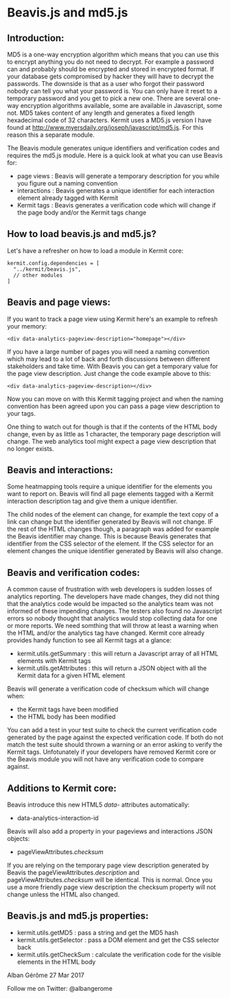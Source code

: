 Beavis.js and md5.js
====================

Introduction:
-------------

MD5 is a one-way encryption algorithm which means that you can use this to encrypt anything you do not need to decrypt. For example a password can and probably should be encrypted and stored in encrypted format. If your database gets compromised by hacker they will have to decrypt the passwords. The downside is that as a user who forgot their password nobody can tell you what your password is. You can only have it reset to a temporary password and you get to pick a new one. There are several one-way encryption algorithms available, some are available in Javascript, some not. MD5 takes content of any length and generates a fixed length hexadecimal code of 32 characters. Kermit uses a MD5.js version I have found at http://www.myersdaily.org/joseph/javascript/md5.js. For this reason this a separate module.

The Beavis module generates unique identifiers and verification codes and requires the md5.js module. Here is a quick look at what you can use Beavis for:

* page views : Beavis will generate a temporary description for you while you figure out a naming convention
* interactions : Beavis generates a unique identifier for each interaction element already tagged with Kermit
* Kermit tags : Beavis generates a verification code which will change if the page body and/or the Kermit tags change


How to load beavis.js and md5.js?
-------------------------------------

Let's have a refresher on how to load a module in Kermit core:

    kermit.config.dependencies = [
      "../kermit/beavis.js",
      // other modules
    ]


Beavis and page views:
----------------------

If you want to track a page view using Kermit here's an example to refresh your memory:

    <div data-analytics-pageview-description="homepage"></div>

If you have a large number of pages you will need a naming convention which may lead to a lot of back and forth discussions between different stakeholders and take time. With Beavis you can get a temporary value for the page view description. Just change the code example above to this:

    <div data-analytics-pageview-description></div>

Now you can move on with this Kermit tagging project and when the naming convention has been agreed upon you can pass a page view description to your tags.

One thing to watch out for though is that if the contents of the HTML body change, even by as little as 1 character, the temporary page description will change. The web analytics tool might expect a page view description that no longer exists.


Beavis and interactions:
------------------------

Some heatmapping tools require a unique identifier for the elements you want to report on. Beavis will find all page elements tagged with a Kermit interaction description tag and give them a unique identifier.

The child nodes of the element can change, for example the text copy of a link can change but the identifier generated by Beavis will not change. IF the rest of the HTML changes though, a paragraph was added for example the Beavis identifier may change. This is because Beavis generates that identifier from the CSS selector of the element. If the CSS selector for an element changes the unique identifier generated by Beavis will also change.


Beavis and verification codes:
------------------------------

A common cause of frustration with web developers is sudden losses of analytics reporting. The developers have made changes, they did not thing that the analytics code would be impacted so the analytics team was not informed of these impending changes. The testers also found no Javascript errors so nobody thought that analytics would stop collecting data for one or more reports. We need somthing that will throw at least a warning when the HTML and/or the analytics tag have changed. Kermit core already provides handy function to see all Kermit tags at a glance:

* kermit.utils.getSummary : this will return a Javascript array of all HTML elements with Kermit tags
* kermit.utils.getAttributes : this will return a JSON object with all the Kermit data for a given HTML element

Beavis will generate a verification code of checksum which will change when:

* the Kermit tags have been modified
* the HTML body has been modified

You can add a test in your test suite to check the current verification code generated by the page against the expected verification code. If both do not match the test suite should thrown a warning or an error asking to verify the Kermit tags. Unfotunately if your developers have removed Kermit core or the Beavis module you will not have any verification code to compare against.


Additions to Kermit core:
-------------------------

Beavis introduce this new HTML5 _data-_ attributes automatically:

* data-analytics-interaction-id

Beavis will also add a property in your pageviews and interactions JSON objects:

* pageViewAttributes._checksum_

If you are relying on the temporary page view description generated by Beavis the pageViewAttributes._description_ and pageViewAttributes._checksum_ will be identical. This is normal. Once you use a more friendly page view description the checksum property will not change unless the HTML also changed.


Beavis.js and md5.js properties:
--------------------------------

* kermit.utils.getMD5 : pass a string and get the MD5 hash
* kermit.utils.getSelector : pass a DOM element and get the CSS selector back
* kermit.utils.getCheckSum : calculate the verification code for the visible elements in the HTML body


Alban Gérôme
27 Mar 2017

Follow me on Twitter: @albangerome
